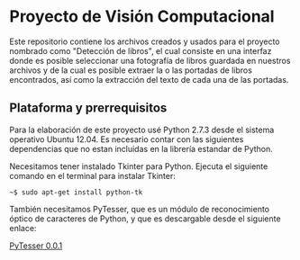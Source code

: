 Proyecto de Visión Computacional
================================

Este repositorio contiene los archivos creados y usados para el proyecto
nombrado como "Detección de libros", el cual consiste en una interfaz donde
es posible seleccionar una fotografía de libros guardada en nuestros archivos
y de la cual es posible extraer la o las portadas de libros encontrados, así
como la extracción del texto de cada una de las portadas.

Plataforma y prerrequisitos
---------------------------

Para la elaboración de este proyecto usé Python 2.7.3 desde el sistema
operativo Ubuntu 12.04. Es necesario contar con las siguientes dependencias
que no estan incluidas en la librería estandar de Python.

Necesitamos tener instalado Tkinter para Python. Ejecuta el siguiente comando
en el terminal para instalar Tkinter:

    ~$ sudo apt-get install python-tk

También necesitamos PyTesser, que es un módulo de reconocimiento óptico de
caracteres de Python, y que es descargable desde el siguiente enlace:

[PyTesser 0.0.1](https://pytesser.googlecode.com/files/pytesser_v0.0.1.zip)
